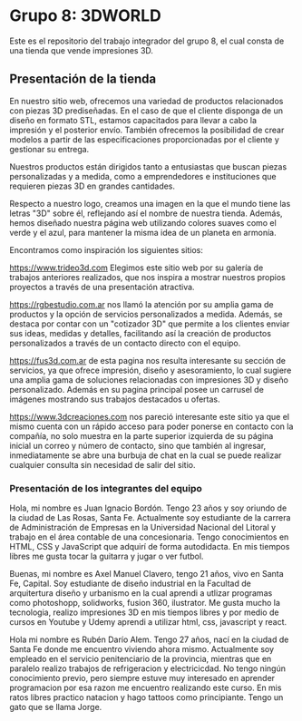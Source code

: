 # Grupo 8: 3DWORLD
Este es el repositorio del trabajo integrador del grupo 8, el cual consta de una tienda que vende impresiones 3D.

## Presentación de la tienda

En nuestro sitio web, ofrecemos una variedad de productos relacionados con piezas 3D prediseñadas. En el caso de que el cliente disponga de un diseño en formato STL, estamos capacitados para llevar a cabo la impresión y el posterior envío. También ofrecemos la posibilidad de crear modelos a partir de las especificaciones proporcionadas por el cliente y gestionar su entrega.

Nuestros productos están dirigidos tanto a entusiastas que buscan piezas personalizadas y a medida, como a emprendedores e instituciones que requieren piezas 3D en grandes cantidades.

Respecto a nuestro logo, creamos una imagen en la que el mundo tiene las letras "3D" sobre él, reflejando así el nombre de nuestra tienda. Además, hemos diseñado nuestra página web utilizando colores suaves como el verde y el azul, para mantener la misma idea de un planeta en armonía.

Encontramos como inspiración los siguientes sitios:

https://www.trideo3d.com Elegimos este sitio web por su galería de trabajos anteriores realizados, que nos inspira a mostrar nuestros propios proyectos a través de una presentación atractiva.

https://rgbestudio.com.ar nos llamó la atención por su amplia gama de productos y la opción de servicios personalizados a medida. Además, se destaca por contar con un "cotizador 3D" que permite a los clientes enviar sus ideas, medidas y detalles, facilitando así la creación de productos personalizados a través de un contacto directo con el equipo.

https://fus3d.com.ar de esta pagina nos resulta interesante su sección de servicios, ya que ofrece impresión, diseño y asesoramiento, lo cual sugiere una amplia gama de soluciones relacionadas con impresiones 3D y diseño personalizado. Además en su pagina principal posee un carrusel de imágenes mostrando sus trabajos destacados u ofertas.

https://www.3dcreaciones.com nos pareció interesante este sitio ya que el mismo cuenta con un rápido acceso para poder ponerse en contacto con la compañía, no solo muestra en la parte superior izquierda de su página inicial un correo y número de contacto, sino que también al ingresar, inmediatamente se abre una burbuja de chat en la cual se puede realizar cualquier consulta sin necesidad de salir del sitio.

### Presentación de los integrantes del equipo

Hola, mi nombre es Juan Ignacio Bordón. Tengo 23 años y soy oriundo de la ciudad de Las Rosas, Santa Fe. Actualmente soy estudiante de la carrera de Administración de Empresas en la Universidad Nacional del Litoral y trabajo en el área contable de una concesionaria. Tengo conocimientos en HTML, CSS y JavaScript que adquirí de forma autodidacta. En mis tiempos libres me gusta tocar la guitarra y jugar o ver futbol.

Buenas, mi nombre es Axel Manuel Clavero, tengo 21 años, vivo en Santa Fe, Capital. Soy estudiante de diseño industrial en la Facultad de arquitertura diseño y urbanismo en la cual aprendi a utlizar programas como photoshopp, solidworks, fusion 360, ilustrator. Me gusta mucho la tecnologia, realizo impresiones 3D en mis tiempos libres y por medio de cursos en Youtube y Udemy aprendi a utilizar html, css, javascript y react.

Hola mi nombre es Rubén Darío Alem. Tengo 27 años, nací en la ciudad de Santa Fe donde me encuentro viviendo ahora mismo. Actualmente soy empleado en el servicio penitenciario de la provincia, mientras que en paralelo realizo trabajos de refrigeracion y electricicdad. No tengo ningún conocimiento previo, pero siempre estuve muy interesado en aprender programacion por esa razon me encuentro realizando este curso. En mis ratos libres practico natacion y hago tattoos como principiante. Tengo un gato que se llama Jorge.
